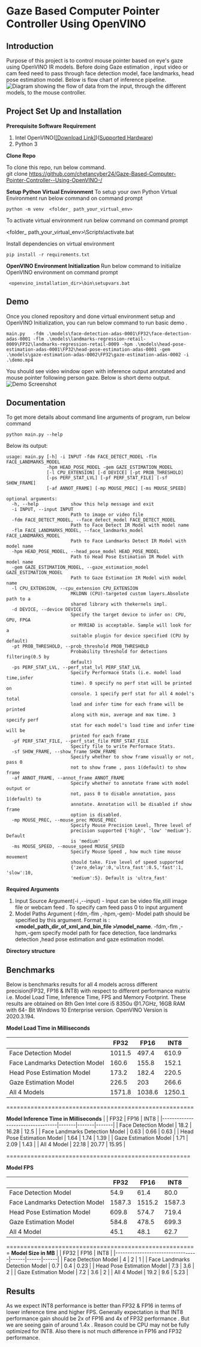 # Gaze Based Computer Pointer Controller  Using OpenVINO 

## Introduction
Purpose of this project is to control mouse pointer based on eye's gaze using OpenVINO IR models. Before doing Gaze estimation , input video or cam feed need to pass through face detection model, face landmarks, head pose estimation model. Below is flow chart of inference pipeline.
![Diagram showing the flow of data from the input, through the different models, to the mouse controller. ](https://github.com/chetancyber24/Gaze-Based-Computer-Pointer-Controller--Using-OpenVINO-/blob/master/inference_pipeline.png)  
## Project Set Up and Installation
**Prerequisite Software  Requirement**

 1. Intel OpenVINO([\[Download Link\]](https://software.intel.com/content/www/us/en/develop/tools/openvino-toolkit/choose-download.html))([Supported Hardware](https://software.intel.com/content/www/us/en/develop/tools/openvino-toolkit/system-requirements.html)) 
 2. Python 3
 
 **Clone Repo**
 
 To clone this repo, run below command.   
git clone https://github.com/chetancyber24/Gaze-Based-Computer-Pointer-Controller--Using-OpenVINO-/

**Setup Python Virtual Environment**
To setup your own  Python Virtual Environment run below command on command prompt 

    python -m venv  <folder_ path_your_virtual_env>
    
 To activate virtual environment run below command on command prompt
 
 <folder_ path_your_virtual_env>\Scripts\activate.bat

Install dependencies on virtual environment

    pip install -r requirements.txt 

 
**OpenVINO Environment Initialization**
   Run below command  to initialize OpenVINO environment on command prompt 

  

     <openvino_installation_dir>\bin\setupvars.bat

 
   
## Demo
Once you cloned repository and done virtual environment setup and OpenVINO Initialization, you can run below command to run basic demo .

    main.py   -fdm .\models\face-detection-adas-0001\FP32\face-detection-adas-0001 -flm .\models\landmarks-regression-retail-0009\FP32\landmarks-regression-retail-0009 -hpm .\models\head-pose-estimation-adas-0001\FP32\head-pose-estimation-adas-0001 -gem .\models\gaze-estimation-adas-0002\FP32\gaze-estimation-adas-0002 -i .\demo.mp4 
   You should see video window open with inference output annotated and mouse pointer following person gaze. Below is short demo output.
![Demo Screenshot](https://github.com/chetancyber24/Gaze-Based-Computer-Pointer-Controller--Using-OpenVINO-/blob/master/demo.gif)
## Documentation
To get more details about command line arguments of program, run below command

    python main.py --help
Below its output:

    usage: main.py [-h] -i INPUT -fdm FACE_DETECT_MODEL -flm FACE_LANDMARKS_MODEL
                   -hpm HEAD_POSE_MODEL -gem GAZE_ESTIMATION_MODEL
                   [-l CPU_EXTENSION] [-d DEVICE] [-pt PROB_THRESHOLD]
                   [-ps PERF_STAT_LVL] [-pf PERF_STAT_FILE] [-sf SHOW_FRAME]
                   [-af ANNOT_FRAME] [-mp MOUSE_PREC] [-ms MOUSE_SPEED]
    
    optional arguments:
      -h, --help            show this help message and exit
      -i INPUT, --input INPUT
                            Path to image or video file
      -fdm FACE_DETECT_MODEL, --face_detect_model FACE_DETECT_MODEL
                            Path to Face Detect IR Model with model name
      -flm FACE_LANDMARKS_MODEL, --face_landmarks_model FACE_LANDMARKS_MODEL
                            Path to Face Landmarks Detect IR Model with model name
      -hpm HEAD_POSE_MODEL, --head_pose_model HEAD_POSE_MODEL
                            Path to Head Pose Estimation IR Model with model name
      -gem GAZE_ESTIMATION_MODEL, --gaze_estimation_model GAZE_ESTIMATION_MODEL
                            Path to Gaze Estimation IR Model with model name
      -l CPU_EXTENSION, --cpu_extension CPU_EXTENSION
                            MKLDNN (CPU)-targeted custom layers.Absolute path to a
                            shared library with thekernels impl.
      -d DEVICE, --device DEVICE
                            Specify the target device to infer on: CPU, GPU, FPGA
                            or MYRIAD is acceptable. Sample will look for a
                            suitable plugin for device specified (CPU by default)
      -pt PROB_THRESHOLD, --prob_threshold PROB_THRESHOLD
                            Probability threshold for detections filtering(0.5 by
                            default)
      -ps PERF_STAT_LVL, --perf_stat_lvl PERF_STAT_LVL
                            Specify Performace Stats (i.e. model load time,infer
                            time). 0 specify no perf stat will be printed on
                            console. 1 specify perf stat for all 4 model's total
                            load and infer time for each frame will be printed
                            along with min, average and max time. 3 specify perf
                            stat for each model's load time and infer time will be
                            printed for each frame
      -pf PERF_STAT_FILE, --perf_stat_file PERF_STAT_FILE
                            Specify file to write Performace Stats.
      -sf SHOW_FRAME, --show_frame SHOW_FRAME
                            Specify whether to show frame visually or not, pass 0
                            not to show frame , pass 1(default) to show frame
      -af ANNOT_FRAME, --annot_frame ANNOT_FRAME
                            Specify whether to annotate frame with model output or
                            not, pass 0 to disable annotation, pass 1(default) to
                            annotate. Annotation will be disabled if show frame
                            option is disabled.
      -mp MOUSE_PREC, --mouse_prec MOUSE_PREC
                            Specify Mouse Precision Level, Three level of
                            precision supported {'high', 'low' 'medium'}. Default
                            is 'medium'
      -ms MOUSE_SPEED, --mouse_speed MOUSE_SPEED
                            Specify Mouse Speed , how much time mouse movement
                            should take. Five level of speed supported
                            {'zero_delay':0,'ultra_fast':0.5,'fast':1, 'slow':10,
                            'medium':5}. Default is 'ultra_fast'
**Required Arguments**

 1. Input Source Argument(-i ,--input) - Input can be video file,still image file or webcam feed . To specify cam feed pass 0 to input argument
 2. Model Paths Argument (-fdm,-flm ,-hpm,-gem)- Model path should be specified by this argument. Format is : **<model_path_dir_of_xml_and_bin_file >\model_name**. -fdm,-flm ,-hpm,-gem specify model path for face detection, face landmarks detection ,head pose estimation and gaze estimation model.

**Directory structure**


## Benchmarks
Below is benchmarks results for all 4 models across different precision(FP32, FP16 & INT8) with respect to different performance matrix i.e. Model Load Time, Inference Time, FPS and Memory Footprint. These results are obtained on 8th Gen Intel core i5 8350u @1.7GHz, 16GB RAM with 64- Bit Windows 10  Enterprise version. OpenVINO Version is 2020.3.194.

**Model Load Time in Milliseconds**
      
|                                  | FP32   | FP16   | INT8   |
|----------------------------------|--------|--------|--------|
| Face   Detection Model           | 1011.5 | 497.4  | 610.9  |
| Face Landmarks   Detection Model | 160.6  | 155.8  | 152.1  |
| Head Pose   Estimation Model     | 173.2  | 182.4  | 220.5  |
| Gaze   Estimation Model          | 226.5  | 203    | 266.6  |
| All 4 Models                     | 1571.8 | 1038.6 | 1250.1 |

======================================================

**Model Inference  Time in Milliseconds**
|                                  | FP32  | FP16  | INT8  |
|----------------------------------|-------|-------|-------|
| Face   Detection Model           | 18.2  | 16.28 | 12.5  |
| Face Landmarks   Detection Model | 0.63  | 0.66  | 0.63  |
| Head Pose   Estimation Model     | 1.64  | 1.74  | 1.39  |
| Gaze   Estimation Model          | 1.71  | 2.09  | 1.43  |
| All 4   Model                    | 22.18 | 20.77 | 15.95 |

=====================================================

**Model FPS**

|                                  | FP32   | FP16   | INT8   |
|----------------------------------|--------|--------|--------|
| Face   Detection Model           | 54.9   | 61.4   | 80.0   |
| Face Landmarks   Detection Model | 1587.3 | 1515.2 | 1587.3 |
| Head Pose   Estimation Model     | 609.8  | 574.7  | 719.4  |
| Gaze   Estimation Model          | 584.8  | 478.5  | 699.3  |
| All 4   Model                    | 45.1   | 48.1   | 62.7   |

=======================================================
**Model Size in MB**
|                                  | FP32 | FP16 | INT8 |
|----------------------------------|------|------|------|
| Face   Detection Model           | 4    | 2    | 1    |
| Face Landmarks   Detection Model | 0.7  | 0.4  | 0.23 |
| Head Pose   Estimation Model     | 7.3  | 3.6  | 2    |
| Gaze   Estimation Model          | 7.2  | 3.6  | 2    |
| All 4   Model                    | 19.2 | 9.6  | 5.23 |



## Results
As we expect INT8  performance is better than FP32 & FP16 in terms of lower  inference time and higher FPS. Generally expectation is that INT8 performance gain  should be 2x of FP16 and 4x of FP32 performance .  But we are seeing gain of  around 1.4x . Reason could be CPU may not be fully optimized for INT8. Also there is not much difference in FP16 and FP32 performance.


